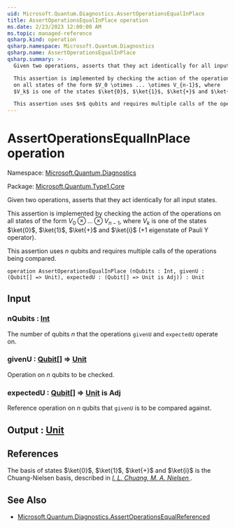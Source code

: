 ```yaml
---
uid: Microsoft.Quantum.Diagnostics.AssertOperationsEqualInPlace
title: AssertOperationsEqualInPlace operation
ms.date: 2/23/2023 12:00:00 AM
ms.topic: managed-reference
qsharp.kind: operation
qsharp.namespace: Microsoft.Quantum.Diagnostics
qsharp.name: AssertOperationsEqualInPlace
qsharp.summary: >-
  Given two operations, asserts that they act identically for all input states.

  This assertion is implemented by checking the action of the operations
  on all states of the form $V_0 \otimes ... \otimes V_{n-1}$, where
  $V_k$ is one of the states $\ket{0}$, $\ket{1}$, $\ket{+}$ and $\ket{i}$ (+1 eigenstate of Pauli Y operator).

  This assertion uses $n$ qubits and requires multiple calls of the operations being compared.
---
```


# AssertOperationsEqualInPlace operation

Namespace: [Microsoft.Quantum.Diagnostics](xref:Microsoft.Quantum.Diagnostics)

Package: [Microsoft.Quantum.Type1.Core](https://nuget.org/packages/Microsoft.Quantum.Type1.Core)


Given two operations, asserts that they act identically for all input states.This assertion is implemented by checking the action of the operationson all states of the form $V_0 \otimes ... \otimes V_{n-1}$, where$V_k$ is one of the states $\ket{0}$, $\ket{1}$, $\ket{+}$ and $\ket{i}$ (+1 eigenstate of Pauli Y operator).This assertion uses $n$ qubits and requires multiple calls of the operations being compared.

```qsharp
operation AssertOperationsEqualInPlace (nQubits : Int, givenU : (Qubit[] => Unit), expectedU : (Qubit[] => Unit is Adj)) : Unit
```


## Input

### nQubits : [Int](xref:microsoft.quantum.qsharp.valueliterals#int-literals)

The number of qubits $n$ that the operations `givenU` and `expectedU` operate on.


### givenU : [Qubit](xref:microsoft.quantum.qsharp.valueliterals#qubit-literals)[] => [Unit](xref:microsoft.quantum.qsharp.valueliterals#unit-literal) 

Operation on $n$ qubits to be checked.


### expectedU : [Qubit](xref:microsoft.quantum.qsharp.valueliterals#qubit-literals)[] => [Unit](xref:microsoft.quantum.qsharp.valueliterals#unit-literal)  is Adj

Reference operation on $n$ qubits that `givenU` is to be compared against.



## Output : [Unit](xref:microsoft.quantum.qsharp.valueliterals#unit-literal)



## References

The basis of states $\ket{0}$, $\ket{1}$, $\ket{+}$ and $\ket{i}$ is the Chuang-Nielsen basis,described in [ *I. L. Chuang, M. A. Nielsen* ](https://arxiv.org/abs/quant-ph/9610001).

## See Also

- [Microsoft.Quantum.Diagnostics.AssertOperationsEqualReferenced](xref:Microsoft.Quantum.Diagnostics.AssertOperationsEqualReferenced)